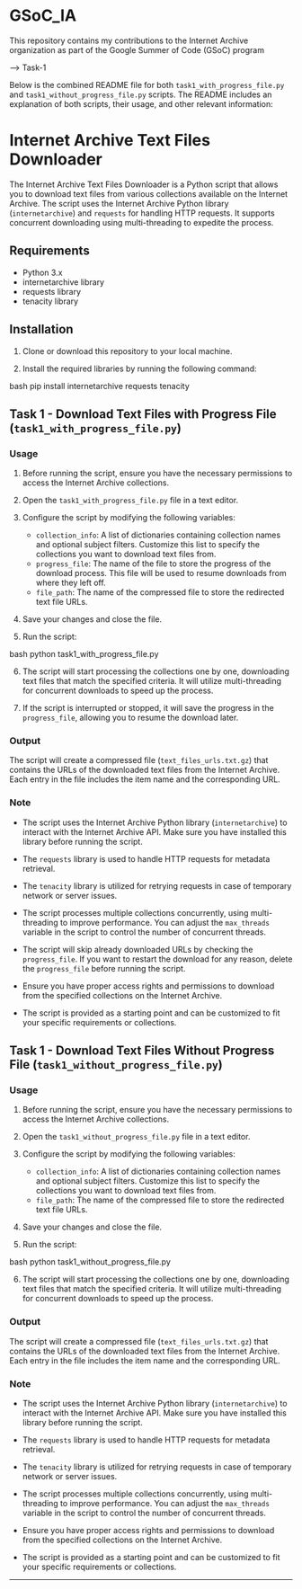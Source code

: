 # GSoC_IA
This repository contains my contributions to the Internet Archive organization as part of the Google Summer of Code (GSoC) program         

--> Task-1                                                                                                                                       

Below is the combined README file for both `task1_with_progress_file.py` and `task1_without_progress_file.py` scripts. The README includes an explanation of both scripts, their usage, and other relevant information:

# Internet Archive Text Files Downloader

The Internet Archive Text Files Downloader is a Python script that allows you to download text files from various collections available on the Internet Archive. The script uses the Internet Archive Python library (`internetarchive`) and `requests` for handling HTTP requests. It supports concurrent downloading using multi-threading to expedite the process.

## Requirements

- Python 3.x
- internetarchive library
- requests library
- tenacity library

## Installation

1. Clone or download this repository to your local machine.

2. Install the required libraries by running the following command:

bash
pip install internetarchive requests tenacity


## Task 1 - Download Text Files with Progress File (`task1_with_progress_file.py`)

### Usage

1. Before running the script, ensure you have the necessary permissions to access the Internet Archive collections.

2. Open the `task1_with_progress_file.py` file in a text editor.

3. Configure the script by modifying the following variables:

   - `collection_info`: A list of dictionaries containing collection names and optional subject filters. Customize this list to specify the collections you want to download text files from.
   - `progress_file`: The name of the file to store the progress of the download process. This file will be used to resume downloads from where they left off.
   - `file_path`: The name of the compressed file to store the redirected text file URLs.

4. Save your changes and close the file.

5. Run the script:

bash
python task1_with_progress_file.py


6. The script will start processing the collections one by one, downloading text files that match the specified criteria. It will utilize multi-threading for concurrent downloads to speed up the process.

7. If the script is interrupted or stopped, it will save the progress in the `progress_file`, allowing you to resume the download later.

### Output

The script will create a compressed file (`text_files_urls.txt.gz`) that contains the URLs of the downloaded text files from the Internet Archive. Each entry in the file includes the item name and the corresponding URL.

### Note

- The script uses the Internet Archive Python library (`internetarchive`) to interact with the Internet Archive API. Make sure you have installed this library before running the script.

- The `requests` library is used to handle HTTP requests for metadata retrieval.

- The `tenacity` library is utilized for retrying requests in case of temporary network or server issues.

- The script processes multiple collections concurrently, using multi-threading to improve performance. You can adjust the `max_threads` variable in the script to control the number of concurrent threads.

- The script will skip already downloaded URLs by checking the `progress_file`. If you want to restart the download for any reason, delete the `progress_file` before running the script.

- Ensure you have proper access rights and permissions to download from the specified collections on the Internet Archive.

- The script is provided as a starting point and can be customized to fit your specific requirements or collections.

## Task 1 - Download Text Files Without Progress File (`task1_without_progress_file.py`)

### Usage

1. Before running the script, ensure you have the necessary permissions to access the Internet Archive collections.

2. Open the `task1_without_progress_file.py` file in a text editor.

3. Configure the script by modifying the following variables:

   - `collection_info`: A list of dictionaries containing collection names and optional subject filters. Customize this list to specify the collections you want to download text files from.
   - `file_path`: The name of the compressed file to store the redirected text file URLs.

4. Save your changes and close the file.

5. Run the script:

bash
python task1_without_progress_file.py


6. The script will start processing the collections one by one, downloading text files that match the specified criteria. It will utilize multi-threading for concurrent downloads to speed up the process.

### Output

The script will create a compressed file (`text_files_urls.txt.gz`) that contains the URLs of the downloaded text files from the Internet Archive. Each entry in the file includes the item name and the corresponding URL.

### Note

- The script uses the Internet Archive Python library (`internetarchive`) to interact with the Internet Archive API. Make sure you have installed this library before running the script.

- The `requests` library is used to handle HTTP requests for metadata retrieval.

- The `tenacity` library is utilized for retrying requests in case of temporary network or server issues.

- The script processes multiple collections concurrently, using multi-threading to improve performance. You can adjust the `max_threads` variable in the script to control the number of concurrent threads.

- Ensure you have proper access rights and permissions to download from the specified collections on the Internet Archive.

- The script is provided as a starting point and can be customized to fit your specific requirements or collections.

----------------------------------------------------------------------------------------------------------------------------
